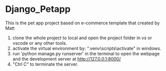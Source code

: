# Django_Petapp
This is the pet app project based on e-commerce template that created by Matt

1. clone the whole project to local and open the project folder in vs or vscode or any other tools.
2. activate the virtual environment by: ".venv\scripts\activate" in windows.
3. run 'python manage.py runserver' in the terminal to open the webpage and the development server at http://127.0.0.1:8000/
4. "Ctrl C" to terminate the server.
